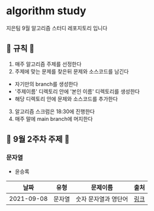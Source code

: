 # algorithm study

지은팀 9월 알고리즘 스터디 레포지토리 입니다

## 📝 규칙 📝

1. 매주 알고리즘 주제를 선정한다
2. 주제에 맞는 문제를 찾은뒤 문제와 소스코드를 남긴다

- 자기만의 branch를 생성한다
- '주제이름' 디렉토리 안에 '본인 이름' 디렉토리를 생성한다
- 해당 디렉토리 안에 문제와 소스코드를 추가한다

3. 알고리즘 스크럼은 18:30에 진행한다
4. 매주 말에 main branch에 머지한다

## 📅 9월 2주차 주제 📅

### 문자열

- 윤승록

| 날짜       | 유형   | 문제이름             | 출처                                                                              |
| ---------- | ------ | -------------------- | --------------------------------------------------------------------------------- |
| 2021-09-08 | 문자열 | 숫자 문자열과 영단어 | [링크](https://programmers.co.kr/learn/courses/30/lessons/81301?language=python3) |
